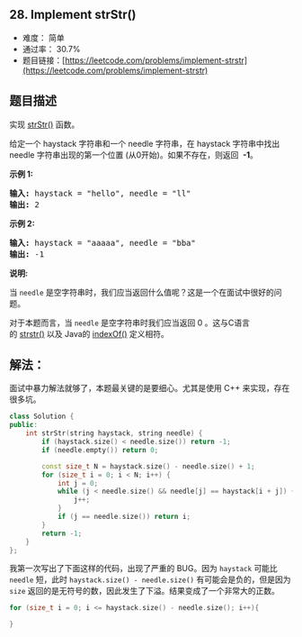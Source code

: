 ## 28. Implement strStr()

- 难度： 简单
- 通过率： 30.7%
- 题目链接：[https://leetcode.com/problems/implement-strstr](https://leetcode.com/problems/implement-strstr)


## 题目描述

<p>实现&nbsp;<a href="https://baike.baidu.com/item/strstr/811469" target="_blank">strStr()</a>&nbsp;函数。</p>

<p>给定一个&nbsp;haystack 字符串和一个 needle 字符串，在 haystack 字符串中找出 needle 字符串出现的第一个位置 (从0开始)。如果不存在，则返回&nbsp; <strong>-1</strong>。</p>

<p><strong>示例 1:</strong></p>

<pre><strong>输入:</strong> haystack = &quot;hello&quot;, needle = &quot;ll&quot;
<strong>输出:</strong> 2
</pre>

<p><strong>示例 2:</strong></p>

<pre><strong>输入:</strong> haystack = &quot;aaaaa&quot;, needle = &quot;bba&quot;
<strong>输出:</strong> -1
</pre>

<p><strong>说明:</strong></p>

<p>当&nbsp;<code>needle</code>&nbsp;是空字符串时，我们应当返回什么值呢？这是一个在面试中很好的问题。</p>

<p>对于本题而言，当&nbsp;<code>needle</code>&nbsp;是空字符串时我们应当返回 0 。这与C语言的&nbsp;<a href="https://baike.baidu.com/item/strstr/811469" target="_blank">strstr()</a>&nbsp;以及 Java的&nbsp;<a href="https://docs.oracle.com/javase/7/docs/api/java/lang/String.html#indexOf(java.lang.String)" target="_blank">indexOf()</a>&nbsp;定义相符。</p>


## 解法：

面试中暴力解法就够了，本题最关键的是要细心。尤其是使用 C++ 来实现，存在很多坑。



```C++
class Solution {
public:
    int strStr(string haystack, string needle) {
        if (haystack.size() < needle.size()) return -1;
        if (needle.empty()) return 0;

        const size_t N = haystack.size() - needle.size() + 1;
        for (size_t i = 0; i < N; i++) {
            int j = 0;
            while (j < needle.size() && needle[j] == haystack[i + j]) {
                j++;
            }
            if (j == needle.size()) return i;
        }
        return -1;
    }
};      
```


我第一次写出了下面这样的代码，出现了严重的 BUG。因为 `haystack` 可能比 `needle` 短，此时 `haystack.size() - needle.size()` 有可能会是负的，但是因为 `size` 返回的是无符号的数，因此发生了下溢。结果变成了一个非常大的正数。

```c++
for (size_t i = 0; i <= haystack.size() - needle.size(); i++){

}
```

